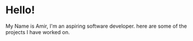 # Hello!
My Name is Amir, I'm an aspiring software developer. 
here are some of the projects I have worked on.  
